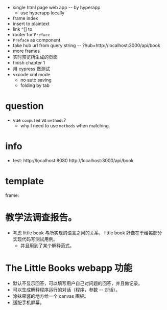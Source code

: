 - single html page web app -- by hyperapp
  - use hyperapp locally
- frame index
- insert <href> to plaintext
- link ^[] to <note>
- router for `Preface`
- `Preface` as component
- take hub url from query string -- ?hub=http://localhost:3000/api/book
- more frames
- 实时预览所生成的页面
- finish chapter 1
- 用 cypress 做测试
- vxcode xml mode
  - no auto saving
  - folding by tab

# question

- vue `computed` vs `methods`?
  - why I need to use `methods` when matching.

# info

- test:
  http://localhost:8080
  http://localhost:3000/api/book

# template

frame:

<frame>
<question>

</question>
<answer>

</answer>
</frame>

# 教学法调查报告。

- 考虑 little book 与所实现的语言之间的关系，
  little book 好像在于给每部分实现代码写测试用例。
  - 并且用到了某个解释范式。

# The Little Books webapp 功能

- 默认不显示回答，可以填写用户自己对问题的回答，并且做记录。
- 可以生成解释程序运行的对话（程序，参数 -- 对话）。
- 涂抹果酱的地方给一个 canvas 画板。
- 适配手机屏幕。
